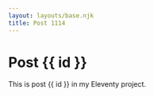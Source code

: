 ```yaml
---
layout: layouts/base.njk
title: Post 1114
---
```


# Post {{ id }}

This is post {{ id }} in my Eleventy project.
